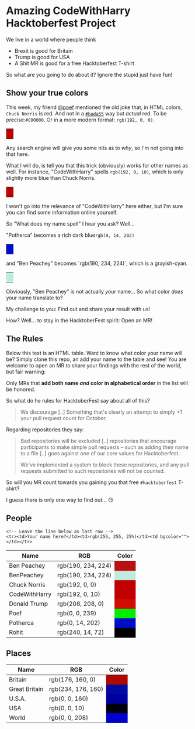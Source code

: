 # Amazing CodeWithHarry Hacktoberfest Project

We live in a world where people think

- Brexit is good for Britain
- Trump is good for USA 
- A Shit MR is good for a free Hacktoberfest T-shirt

So what are you going to do about it? Ignore the stupid just have fun!

## Show your true colors

This week, my friend [@poef](https://github.com/poef) mentioned the old joke that, in HTML colors, `Chuck Norris` is red.
And not in a [`#bada55`](http://bada55.io/) way but _actual_ red. To be precise:`#C00000`.
Or in a more modern format: `rgb(192, 0, 0)`.
<table><tr><td bgcolor="ChuckNorris">&nbsp;</td></tr></table>

Any search engine will give you some hits as to _why_, so I'm not going into that here.

What I will do, is tell you that this trick (obviously) works for other names as well.
For instance, "CodeWithHarry" spells `rgb(192, 0, 10)`, which is only slightly more blue than Chuck Norris.
<table><tr><td bgcolor="CodeWithHarry">&nbsp;</td></tr></table>

I won't go into the relevance of "CodeWithHarry" here either, but I'm sure you can find some information online yourself.

So "What does my name spell" I hear you ask? Well...

"Potherca" becomes a rich dark blue`rgb(0, 14, 202)` 
<table><tr><td bgcolor="Potherca">&nbsp;</td></tr></table>
and "Ben Peachey" becomes `rgb(190, 234, 224)`, which is a grayish-cyan.
<table><tr><td bgcolor="BenPeachey">&nbsp;</td></tr></table>

Obviously, "Ben Peachey" is not actually _your_ name... So what color _does_ your name translate to?

My challenge to you: Find out and share your result with us!

How? Well... to stay in the HacktoberFest spirit: Open an MR!

## The Rules

Below this text is an HTML table. Want to know what color your name will be?
Simply clone this repo, an add your name to the table and see!
You are welcome to open an MR to share your findings with the rest of the world, but fair warning:

Only MRs that **add both name _and_ color in alphabetical order** in the list will be honored.

So what do he rules for HacktoberFest say about all of this?

> We discourage [..] Something that's clearly an attempt to simply +1 your pull request count for October.

Regarding repositories they say:

> Bad repositories will be excluded [..] repositories that encourage participants 
> to make simple pull requests – such as adding their name to a file [..] goes 
> against one of our core values for Hacktoberfest.
>
> We've implemented a system to block these repositories, and any pull requests 
> submitted to such repositories will not be counted.

So will you MR count towards you gaining you that free `#hacktoberfest` T-shirt?

I guess there is only one way to find out... 😏

## People

<table>
  <thead>
    <tr>
      <th>Name</th><th>RGB</th><th>Color</th>
    </tr>
  </thead>
  <tbody>
    <tr><td>Ben Peachey</td><td>rgb(190, 234, 224)</td><td bgcolor="Ben Peachey"></td></tr>
    <tr><td>BenPeachey</td><td>rgb(190, 234, 224)</td><td bgcolor="BenPeachey"></td></tr>
    <tr><td>Chuck Norris</td><td>rgb(192, 0, 0)</td><td bgcolor="Chuck Norris"></td></tr>
    <tr><td>CodeWithHarry</td><td>rgb(192, 0, 10)</td><td bgcolor="CodeWithHarry"></td></tr>
    <tr><td>Donald Trump</td><td>rgb(208, 208, 0)</td><td bgcolor="Donald Trump"></td></tr>
    <tr><td>Poef</td><td>rgb(0, 0, 239)</td><td bgcolor="Poef"></td></tr>
    <tr><td>Potherca</td><td>rgb(0, 14, 202)</td><td bgcolor="Potherca"></td></tr>
    <tr><td>Rohit</td><td>rgb(240, 14, 72)</td><td bgcolor="Rohit"></td></tr>

    <!-- Leave the line below as last row -->
    <tr><td>Your name here?</td><td>rgb(255, 255, 25%)</td><td bgcolor=""></td></tr>
  </tbody>
</table>


## Places

<table>
  <thead>
    <tr>
      <th>Name</th><th>RGB</th><th>Color</th>
    </tr>
  </thead>
  <tbody>
    <tr><td>Britain</td><td>rgb(176, 160, 0)</td><td bgcolor="Britain"></td></tr>
    <tr><td>Great Britain</td><td>rgb(234, 176, 160)</td><td bgcolor="Great Britain"></td></tr>
    <tr><td>U.S.A.</td><td>rgb(0, 0, 160)</td><td bgcolor="U.S.A."></td></tr>
    <tr><td>USA</td><td>rgb(0, 0, 10)</td><td bgcolor="USA"></td></tr>
    <tr><td>World</td><td>rgb(0, 0, 208)</td><td bgcolor="World"></td></tr>
  </tbody>
</table>

<style>  
  .markdown-body table td[bgcolor]::after {
    color: #fff;
    content: attr(bgcolor);
    font-weight: bold;
    text-shadow: -1px 0 1px black, 1px 0 1px black, 0 -1px 1px black, 0 1px 1px black;
  }

  .markdown-body tbody td:nth-child(2) {
    background-color: #1b1f230d;
    border-radius: 3px;
    font-family: "SFMono-Regular",Consolas,"Liberation Mono",Menlo,Courier,monospace;
    font-size: 85%;
    margin: 0;
    padding: 0.2em 0.4em;
  }
</style>

<!-- @TODO:

## Words

Amazing 
Brexit
People
Project
Hacktoberfest 
Shit
free 
Hacktoberfest 
T-shirt
fun
stupid
colors
github
HTML
RGB
Google
name
Merge Request
Rules
repo
repositories
pull request count
core values
-->
